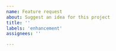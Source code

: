 ```yaml
---
name: Feature request
about: Suggest an idea for this project
title: ''
labels: 'enhancement'
assignees: ''

---
```


